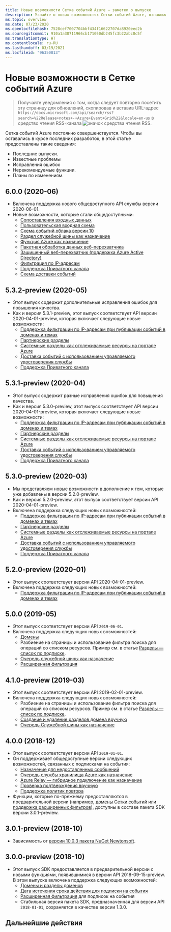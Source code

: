 ```yaml
---
title: Новые возможности Сетка событий Azure — заметки о выпуске
description: Узнайте о новых возможностях Сетки событий Azure, ознакомившись с последними заметками о выпуске, известными проблемами, исправлениями ошибок, нерекомендуемыми функциями и предстоящими изменениями.
ms.topic: overview
ms.date: 07/23/2020
ms.openlocfilehash: 7528cef7007704bbf434f16622707da8920eec2b
ms.sourcegitcommit: 910a1a38711966cb171050db245fc3b22abc8c5f
ms.translationtype: HT
ms.contentlocale: ru-RU
ms.lasthandoff: 03/19/2021
ms.locfileid: "96350013"
---
```

# <a name="whats-new-in-azure-event-grid"></a>Новые возможности в Сетке событий Azure

>Получайте уведомления о том, когда следует повторно посетить эту страницу для обновлений, скопировав и вставив URL-адрес `https://docs.microsoft.com/api/search/rss?search=%22Release+notes+-+Azure+Event+Grid%22&locale=en-us` в средство чтения RSS-канала ![значок средства чтения RSS](./media/whats-new/feed-icon-16x16.png).

Сетка событий Azure постоянно совершенствуется. Чтобы вы оставались в курсе последних разработок, в этой статье предоставлены такие сведения:

- Последние выпуски.
- Известные проблемы
- Исправления ошибок
- Нерекомендуемые функции.
- Планы по изменениям.

## <a name="600-2020-06"></a>6.0.0 (2020-06)
- Включена поддержка нового общедоступного API службы версии 2020-06-01.
- Новые возможности, которые стали общедоступными:
    - [Сопоставления входных данных](input-mappings.md)
    - [Пользовательская входная схема](input-mappings.md)
    - [Схема событий облака версии 10](cloud-event-schema.md)
    - [Раздел служебной шины как назначение](handler-service-bus.md)
    - [Функция Azure как назначение](handler-functions.md)
    - [Пакетная обработка данных веб-перехватчика](./edge/delivery-output-batching.md)
    - [Защищенный веб-перехватчик (поддержка Azure Active Directory)](secure-webhook-delivery.md)
    - [Фильтрация по IP-адресам](configure-firewall.md)
    - [Поддержка Приватного канала](configure-private-endpoints.md)
    - [Схема доставки событий](event-schema.md)

## <a name="532-preview-2020-05"></a>5.3.2-preview (2020-05)
- Этот выпуск содержит дополнительные исправления ошибок для повышения качества.
- Как и версия 5.3.1-preview, этот выпуск соответствует API версии 2020-04-01-preview, которая включает следующие новые возможности: 
    - [Поддержка фильтрации по IP-адресам при публикации событий в доменах и темах](configure-firewall.md)
    - [Партнерские разделы](./partner-events-overview.md)
    - [Системные разделы как отслеживаемые ресурсы на портале Azure](system-topics.md)
    - [Доставка событий с использованием управляемого удостоверения службы](managed-service-identity.md) 
    - [Поддержка Приватного канала](configure-private-endpoints.md)

## <a name="531-preview-2020-04"></a>5.3.1-preview (2020-04)
- Этот выпуск содержит разные исправления ошибок для повышения качества.
- Как и версия 5.3.0-preview, этот выпуск соответствует API версии 2020-04-01-preview, которая включает следующие новые возможности: 
    - [Поддержка фильтрации по IP-адресам при публикации событий в доменах и темах](configure-firewall.md)
    - [Партнерские разделы](./partner-events-overview.md)
    - [Системные разделы как отслеживаемые ресурсы на портале Azure](system-topics.md)
    - [Доставка событий с использованием управляемого удостоверения службы](managed-service-identity.md) 
    - [Поддержка Приватного канала](configure-private-endpoints.md)

## <a name="530-preview-2020-03"></a>5.3.0-preview (2020-03)
- Мы представляем новые возможности в дополнение к тем, которые уже добавлены в версии 5.2.0-preview. 
- Как и версия 5.2.0-preview, этот выпуск соответствует версии API 2020-04-01-preview.
- Включена поддержка следующих новых возможностей: 
    - [Поддержка фильтрации по IP-адресам при публикации событий в доменах и темах](configure-firewall.md)
    - [Партнерские разделы](./partner-events-overview.md)
    - [Системные разделы как отслеживаемые ресурсы на портале Azure](system-topics.md)
    - [Доставка событий с использованием управляемого удостоверения службы](managed-service-identity.md) 
    - [Поддержка Приватного канала](configure-private-endpoints.md)

## <a name="520-preview-2020-01"></a>5.2.0-preview (2020-01)
- Этот выпуск соответствует версии API 2020-04-01-preview.
- Включена поддержка следующих новых возможностей:
    - [Поддержка фильтрации по IP-адресам при публикации событий в доменах и темах](configure-firewall.md)

## <a name="500-2019-05"></a>5.0.0 (2019-05)
- Этот выпуск соответствует версии API `2019-06-01`.
- Включена поддержка следующих новых возможностей:
    * [Домены](event-domains.md)
    * Разбиение на страницы и использование фильтра поиска для операций со списком ресурсов. Пример см. в статье [Разделы — список по подписке](/rest/api/eventgrid/version2020-04-01-preview/topics/listbysubscription).
    * [Очередь служебной шины как назначение](handler-service-bus.md)
    * [Расширенная фильтрация](event-filtering.md#advanced-filtering)

## <a name="410-preview-2019-03"></a>4.1.0-preview (2019-03)
- Этот выпуск соответствует версии API 2019-02-01-preview.
- Включена поддержка следующих новых возможностей:
    * Разбиение на страницы и использование фильтра поиска для операций со списком ресурсов. Пример см. в статье [Разделы — список по подписке](/rest/api/eventgrid/version2020-04-01-preview/topics/listbysubscription).
    * [Создание и удаление разделов домена вручную](how-to-event-domains.md)
    * [Очередь Служебной шины как назначение](handler-service-bus.md)

## <a name="400-2018-12"></a>4.0.0 (2018-12)
- Этот выпуск соответствует версии API `2019-01-01`.
- Он поддерживает общедоступные версии следующих возможностей, связанных с подписками на события:
    * [Назначение для недоставленных сообщений](manage-event-delivery.md)
    * [Очередь службы хранилища Azure как назначение](handler-storage-queues.md)
    * [Azure Relay — гибридное подключение как назначение](handler-relay-hybrid-connections.md)
    * [Проверка подтверждения вручную](webhook-event-delivery.md)
    * [Поддержка политик повтора](delivery-and-retry.md)
- Функции, которые по-прежнему предоставляются в предварительной версии (например, [домены Сетки событий](event-domains.md) или [поддержка расширенных фильтров](event-filtering.md#advanced-filtering)), доступны в составе пакета SDK версии 3.0.1-preview.

## <a name="301-preview-2018-10"></a>3.0.1-preview (2018-10)
- Зависимость от [версии 10.0.3 пакета NuGet Newtonsoft](https://www.nuget.org/packages/Newtonsoft.Json/10.0.3).

## <a name="300-preview-2018-10"></a>3.0.0-preview (2018-10)
- Этот выпуск SDK предоставляется в предварительной версии с новыми функциями, появившимися в версии API 2018-09-15-preview. В этом выпуске включена поддержка следующих возможностей:
    - [Домены и разделы доменов](event-domains.md)
    - [Дата истечения срока действия для подписки на события](concepts.md#event-subscription-expiration)
    - [Расширенная фильтрация](event-filtering.md#advanced-filtering) для подписок на события
    - Стабильная версия пакета SDK, предназначенная для версии API `2018-01-01`, сохраняется в качестве версии 1.3.0.

## <a name="next-steps"></a>Дальнейшие действия